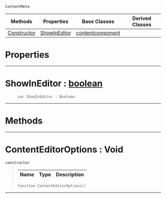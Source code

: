  `ContentMeta`

|Methods|Properties|Base Classes|Derived Classes|
|---|---|---|---|
|[Constructor](contenteditoroptions.md#contenteditoroptions-voi)|[ShowInEditor](contenteditoroptions.md#showineditor-zilch-engine)|[contentcomponent](contentcomponent.md)| |


 #  Properties


---  
 #  ShowInEditor : [boolean](../nada_base_types/boolean.md)

> 
> ```TS:Nada
> var ShowInEditor : Boolean


---  
 #  Methods


---  
 #  ContentEditorOptions : Void

 `constructor`

> 
> |Name|Type|Description|
> |---|---|---|
> ```TS:Nada
> function ContentEditorOptions()
> ``` 


---  
 

 